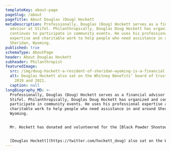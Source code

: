 ```yaml
---
templateKey: about-page
pageSlug: /about
pageTitle: About Douglas (Doug) Hockett
metaDescription: Professionally, Douglas (Doug) Hockett serves as a financial
  advisor at Stifel. Philanthropically, Douglas Doug Hockett has organized and
  continues to participate in community events. He uses his professional
  expertise and charitable work to help people who need assistance in and around
  Sheridan, Wyoming.
published: true
schemaType: AboutPage
header: About Douglas Hockett
subheader: Philanthropist
featuredImage:
  src: /img/doug-hockett-a-resident-of-sheridan-wyoming-is-a-financial-advisor-with-over-two-decades-of-experience.-in-october-2021-douglas-hockett-..jpeg
  alt: Douglas Hockett also sat on the Whitney Benefits’ board of trustees between
    2019 and 2021.
  caption: null
longBiography_MD: >-
  Professionally, Douglas (Doug) Hockett serves as a financial advisor at
  Stifel. Philanthropically, Douglas Doug Hockett has organized and continues to
  participate in community events. He uses his professional expertise and
  charitable work to help people who need assistance in and around Sheridan,
  Wyoming. 


  Mr. Hockett has donated and volunteered for the [Black Powder Shootout](https://blackpowdershootout.com/), a three-day golf tournament hosted at the Powder Horn Golf Club. Held between 2011 and 2021, it utilized a two-person format, with each team completing nine holes across five matches. As a member of the organization’s board of directors, and as the tournament chairman for three years, Douglas Hockett oversaw the distribution of donations collected from entry fees, to local nonprofits serving children struggling with food insecurity. 


  [Douglas Hockett](https://twitter.com/hockett_doug) also sat on the Whitney Benefits’ board of trustees between 2019 and 2021. Created to fulfill the will of Edward A. Whitney, the group provides loans to recent high school, college, or trade or vocational school graduates. Douglas Hockett applied his knowledge as a financial advisor to help the organization and the finance committee maintain and well balanced and diversified portfolio.
---
```

